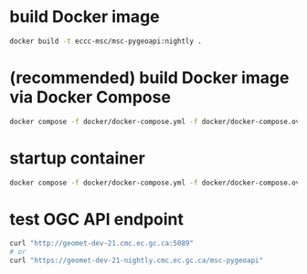 # build Docker image
```bash
docker build -t eccc-msc/msc-pygeoapi:nightly .
```

# (recommended) build Docker image via Docker Compose
```bash
docker compose -f docker/docker-compose.yml -f docker/docker-compose.override.yml build --no-cache
```

# startup container
```bash
docker compose -f docker/docker-compose.yml -f docker/docker-compose.override.yml up -d
```

# test OGC API endpoint
```bash
curl "http://geomet-dev-21.cmc.ec.gc.ca:5089"
# or
curl "https://geomet-dev-21-nightly.cmc.ec.gc.ca/msc-pygeoapi"
```
